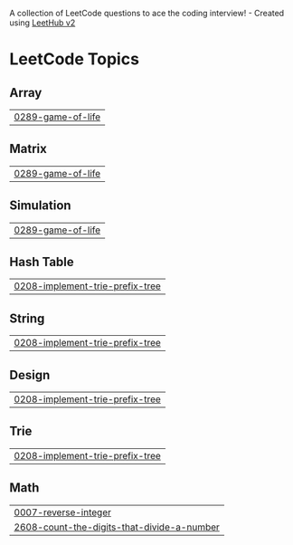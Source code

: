 A collection of LeetCode questions to ace the coding interview! - Created using [LeetHub v2](https://github.com/arunbhardwaj/LeetHub-2.0)
<!---LeetCode Topics Start-->
# LeetCode Topics
## Array
|  |
| ------- |
| [0289-game-of-life](https://github.com/piyush-qumar/datastructalgo/tree/master/0289-game-of-life) |
## Matrix
|  |
| ------- |
| [0289-game-of-life](https://github.com/piyush-qumar/datastructalgo/tree/master/0289-game-of-life) |
## Simulation
|  |
| ------- |
| [0289-game-of-life](https://github.com/piyush-qumar/datastructalgo/tree/master/0289-game-of-life) |
## Hash Table
|  |
| ------- |
| [0208-implement-trie-prefix-tree](https://github.com/piyush-qumar/datastructalgo/tree/master/0208-implement-trie-prefix-tree) |
## String
|  |
| ------- |
| [0208-implement-trie-prefix-tree](https://github.com/piyush-qumar/datastructalgo/tree/master/0208-implement-trie-prefix-tree) |
## Design
|  |
| ------- |
| [0208-implement-trie-prefix-tree](https://github.com/piyush-qumar/datastructalgo/tree/master/0208-implement-trie-prefix-tree) |
## Trie
|  |
| ------- |
| [0208-implement-trie-prefix-tree](https://github.com/piyush-qumar/datastructalgo/tree/master/0208-implement-trie-prefix-tree) |
## Math
|  |
| ------- |
| [0007-reverse-integer](https://github.com/piyush-qumar/datastructalgo/tree/master/0007-reverse-integer) |
| [2608-count-the-digits-that-divide-a-number](https://github.com/piyush-qumar/datastructalgo/tree/master/2608-count-the-digits-that-divide-a-number) |
<!---LeetCode Topics End-->